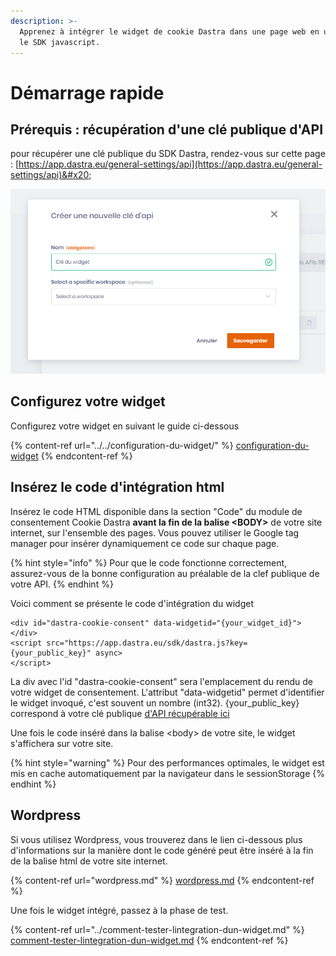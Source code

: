 ```yaml
---
description: >-
  Apprenez à intégrer le widget de cookie Dastra dans une page web en utilisant
  le SDK javascript.
---
```


# Démarrage rapide

## Prérequis : récupération d'une clé publique d'API

pour récupérer une clé publique du SDK Dastra, rendez-vous sur cette page : [https://app.dastra.eu/general-settings/api](https://app.dastra.eu/general-settings/api)&#x20;

![](<../../../../.gitbook/assets/image (340).png>)

## Configurez votre widget

Configurez votre widget en suivant le guide ci-dessous

{% content-ref url="../../configuration-du-widget/" %}
[configuration-du-widget](../../configuration-du-widget/)
{% endcontent-ref %}

## Insérez le code d'intégration html

Insérez le code HTML disponible dans la section "Code" du module de consentement Cookie Dastra **avant la fin de la balise \<BODY>** de votre site internet, sur l'ensemble des pages. Vous pouvez utiliser le Google tag manager pour insérer dynamiquement ce code sur chaque page.

{% hint style="info" %}
Pour que le code fonctionne correctement, assurez-vous de la bonne configuration au préalable de la clef publique de votre API.
{% endhint %}

Voici comment se présente le code d'intégration du widget

```markup
<div id="dastra-cookie-consent" data-widgetid="{your_widget_id}"></div>
<script src="https://app.dastra.eu/sdk/dastra.js?key={your_public_key}" async>
</script>
```

La div avec l'id "dastra-cookie-consent" sera l'emplacement du rendu de votre widget de consentement. L'attribut "data-widgetid" permet d'identifier le widget invoqué, c'est souvent un nombre (int32). {your\_public\_key} correspond à votre clé publique [d'API récupérable ici](https://app.dastra.eu/general-settings/api)

Une fois le code inséré dans la balise \<body> de votre site, le widget s'affichera sur votre site.

{% hint style="warning" %}
Pour des performances optimales, le widget est mis en cache automatiquement par la navigateur dans le sessionStorage
{% endhint %}

## Wordpress

Si vous utilisez Wordpress, vous trouverez dans le lien ci-dessous plus d'informations sur la manière dont le code généré peut être inséré à la fin de la balise html de votre site internet.

{% content-ref url="wordpress.md" %}
[wordpress.md](wordpress.md)
{% endcontent-ref %}



Une fois le widget intégré, passez à la phase de test.

{% content-ref url="../comment-tester-lintegration-dun-widget.md" %}
[comment-tester-lintegration-dun-widget.md](../comment-tester-lintegration-dun-widget.md)
{% endcontent-ref %}

